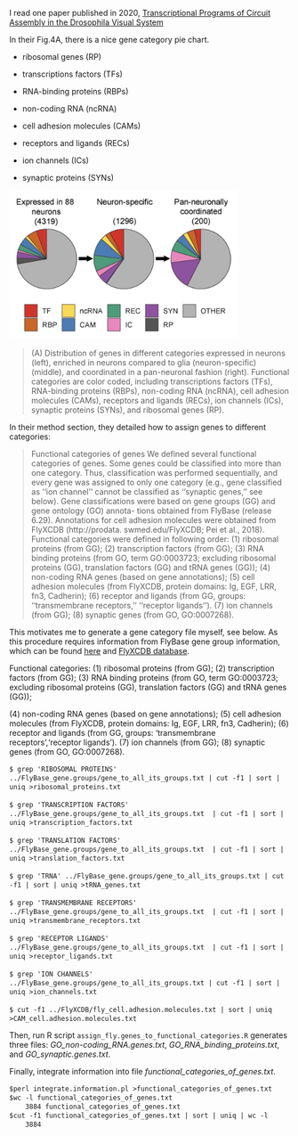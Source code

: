 
I read one paper published in 2020, [Transcriptional Programs of Circuit Assembly in the Drosophila Visual System](https://www.sciencedirect.com/science/article/pii/S0896627320307741)

In their Fig.4A, there is a nice gene category pie chart.

- ribosomal genes (RP)

- transcriptions factors (TFs)

- RNA-binding proteins (RBPs)

- non-coding RNA (ncRNA)

- cell adhesion molecules (CAMs)

- receptors and ligands (RECs) 

- ion channels (ICs)

- synaptic proteins (SYNs)

  

<img src="fig4A.jpeg" alt="Fig4A" style="zoom:40%;" />

> (A) Distribution of genes in different categories expressed in neurons (left), enriched in neurons compared to glia (neuron-specific) (middle), and coordinated in a pan-neuronal fashion (right). Functional categories are color coded, including transcriptions factors (TFs), RNA-binding proteins (RBPs), non-coding RNA (ncRNA), cell adhesion molecules (CAMs), receptors and ligands (RECs), ion channels (ICs), synaptic proteins (SYNs), and ribosomal genes (RP).



In their method section, they detailed how to assign genes to different categories:

> Functional categories of genes
> We defined several functional categories of genes. Some genes could be classified into more than one category. Thus, classification was performed sequentially, and every gene was assigned to only one category (e.g., gene classified as ‘‘ion channel’’ cannot be classified as ‘‘synaptic genes,’’ see below). Gene classifications were based on gene groups (GG) and gene ontology (GO) annota- tions obtained from FlyBase (release 6.29). Annotations for cell adhesion molecules were obtained from FlyXCDB (http://prodata. swmed.edu/FlyXCDB; Pei et al., 2018). Functional categories were defined in following order: (1) ribosomal proteins (from GG); (2) transcription factors (from GG); (3) RNA binding proteins (from GO, term GO:0003723; excluding ribosomal proteins (GG), translation factors (GG) and tRNA genes (GG)); (4) non-coding RNA genes (based on gene annotations); (5) cell adhesion molecules (from FlyXCDB, protein domains: Ig, EGF, LRR, fn3, Cadherin); (6) receptor and ligands (from GG, groups: ‘‘transmembrane receptors,’’ ‘‘receptor ligands’’). (7) ion channels (from GG); (8) synaptic genes (from GO, GO:0007268).

This motivates me to generate a gene category file myself, see below.
As this procedure requires information from FlyBase gene group information, which can be found [here](https://github.com/mingwhy/bioinfo_homemade_tools/tree/main/FlyBase_gene.groups) and [FlyXCDB database](https://github.com/mingwhy/bioinfo_homemade_tools/tree/main/FlyXCDB).

Functional categories: 
(1) ribosomal proteins (from GG); 
(2) transcription factors (from GG); 
(3) RNA binding proteins (from GO, term GO:0003723; 
    excluding ribosomal proteins (GG), translation factors (GG) and tRNA genes (GG)); 

(4) non-coding RNA genes (based on gene annotations); 
(5) cell adhesion molecules (from FlyXCDB, protein domains: Ig, EGF, LRR, fn3, Cadherin); 
(6) receptor and ligands (from GG, groups: ‘transmembrane receptors’,‘receptor ligands’). 
(7) ion channels (from GG); 
(8) synaptic genes (from GO, GO:0007268).

```
$ grep 'RIBOSOMAL PROTEINS' ../FlyBase_gene.groups/gene_to_all_its_groups.txt | cut -f1 | sort | uniq >ribosomal_proteins.txt

$ grep 'TRANSCRIPTION FACTORS' ../FlyBase_gene.groups/gene_to_all_its_groups.txt  | cut -f1 | sort | uniq >transcription_factors.txt

$ grep 'TRANSLATION FACTORS' ../FlyBase_gene.groups/gene_to_all_its_groups.txt  | cut -f1 | sort | uniq >translation_factors.txt

$ grep 'TRNA' ../FlyBase_gene.groups/gene_to_all_its_groups.txt | cut -f1 | sort | uniq >tRNA_genes.txt

$ grep 'TRANSMEMBRANE RECEPTORS' ../FlyBase_gene.groups/gene_to_all_its_groups.txt  | cut -f1 | sort | uniq >transmembrane_receptors.txt

$ grep 'RECEPTOR LIGANDS' ../FlyBase_gene.groups/gene_to_all_its_groups.txt  | cut -f1 | sort | uniq >receptor_ligands.txt

$ grep 'ION CHANNELS' ../FlyBase_gene.groups/gene_to_all_its_groups.txt | cut -f1 | sort | uniq >ion_channels.txt

$ cut -f1 ../FlyXCDB/fly_cell.adhesion.molecules.txt | sort | uniq >CAM_cell.adhesion.molecules.txt
```

Then, run R script `assign_fly.genes_to_functional_categories.R` generates three files:
*GO_non-coding_RNA.genes.txt*, *GO_RNA_binding_proteins.txt*, and *GO_synaptic.genes.txt*.


Finally, integrate information into file *functional_categories_of_genes.txt*.
```
$perl integrate.information.pl >functional_categories_of_genes.txt
$wc -l functional_categories_of_genes.txt 
    3884 functional_categories_of_genes.txt
$cut -f1 functional_categories_of_genes.txt | sort | uniq | wc -l
    3884
    
```





